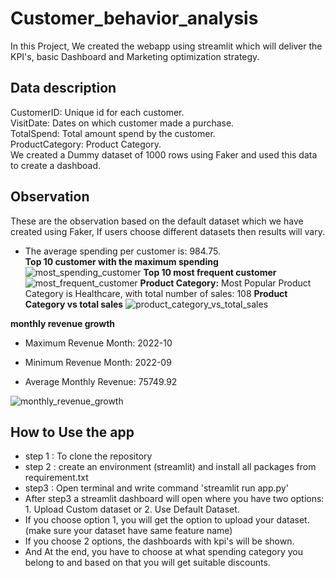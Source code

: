 # Customer_behavior_analysis
In this Project, We created the webapp using streamlit which will deliver the KPI's, basic Dashboard and Marketing optimization strategy.
## Data description
CustomerID: Unique id for each customer.  
VisitDate: Dates on which customer made a purchase.  
TotalSpend: Total amount spend by the customer.  
ProductCategory: Product Category.  
We created a Dummy dataset of 1000 rows using Faker and used this data to create a dashboad.

## Observation
These are  the observation based on the default dataset which we have created using Faker, If users choose different datasets then results will vary.

* The average spending per customer is: 984.75.  
**Top 10 customer with the maximum spending**
  ![most_spending_customer](https://github.com/ad709kr/Customer_behavior_analysis/assets/102454963/4b3367ed-cd9f-4fe3-abb6-392945449e2a)
**Top 10 most frequent customer**
![most_frequent_customer](https://github.com/ad709kr/Customer_behavior_analysis/assets/102454963/d00bdd45-2cae-4454-91c5-8bbb6e15db7c)
**Product Category:** Most Popular Product Category is Healthcare, with total number of sales: 108
**Product Category vs total sales**
  ![product_category_vs_total_sales](https://github.com/ad709kr/Customer_behavior_analysis/assets/102454963/28513f98-83bd-4126-845c-41fc265273e3)

**monthly revenue growth**
* Maximum Revenue Month: 2022-10

* Minimum Revenue Month: 2022-09

* Average Monthly Revenue: 75749.92

![monthly_revenue_growth](https://github.com/ad709kr/Customer_behavior_analysis/assets/102454963/f9787b7a-a811-460c-a693-09a1c50dd3a4)

## How to Use the app
* step 1 : To clone the repository
* step 2 : create an environment (streamlit) and install all packages from requirement.txt
* step3 : Open terminal and write command 'streamlit run app.py'
* After step3 a streamlit dashboard will open where you have two options: 1. Upload Custom dataset or 2. Use Default Dataset.
* If you choose option 1, you will get the option to upload your dataset. (make sure your dataset have same feature name)
* If you choose 2 options, the dashboards with kpi's will be shown.
* And At the end, you have to choose at what spending category you belong to and based on that you will get suitable discounts.
